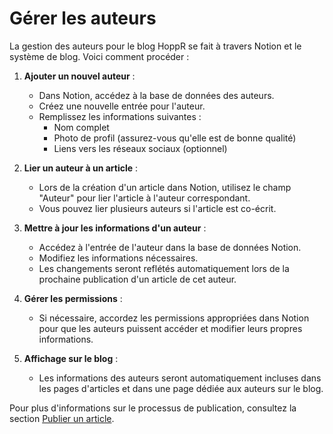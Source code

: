 # Gérer les auteurs

La gestion des auteurs pour le blog HoppR se fait à travers Notion et le système de blog. Voici comment procéder :

1. **Ajouter un nouvel auteur** :
   - Dans Notion, accédez à la base de données des auteurs.
   - Créez une nouvelle entrée pour l'auteur.
   - Remplissez les informations suivantes :
     - Nom complet
     - Photo de profil (assurez-vous qu'elle est de bonne qualité)
     - Liens vers les réseaux sociaux (optionnel)

2. **Lier un auteur à un article** :
   - Lors de la création d'un article dans Notion, utilisez le champ "Auteur" pour lier l'article à l'auteur correspondant.
   - Vous pouvez lier plusieurs auteurs si l'article est co-écrit.

3. **Mettre à jour les informations d'un auteur** :
   - Accédez à l'entrée de l'auteur dans la base de données Notion.
   - Modifiez les informations nécessaires.
   - Les changements seront reflétés automatiquement lors de la prochaine publication d'un article de cet auteur.

4. **Gérer les permissions** :
   - Si nécessaire, accordez les permissions appropriées dans Notion pour que les auteurs puissent accéder et modifier leurs propres informations.

5. **Affichage sur le blog** :
   - Les informations des auteurs seront automatiquement incluses dans les pages d'articles et dans une page dédiée aux auteurs sur le blog.

Pour plus d'informations sur le processus de publication, consultez la section [Publier un article](02_publishing_article.md).
